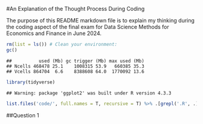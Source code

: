 #An Explanation of the Thought Process During Coding

The purpose of this README markdown file is to explain my thinking
during the coding aspect of the final exam for Data Science Methods for
Economics and Finance in June 2024.

``` r
rm(list = ls()) # Clean your environment:
gc()
```

    ##          used (Mb) gc trigger (Mb) max used (Mb)
    ## Ncells 468478 25.1    1008315 53.9   660385 35.3
    ## Vcells 864704  6.6    8388608 64.0  1770092 13.6

``` r
library(tidyverse)
```

    ## Warning: package 'ggplot2' was built under R version 4.3.3

``` r
list.files('code/', full.names = T, recursive = T) %>% .[grepl('.R', .)] %>% as.list() %>% walk(~source(.))
```

##Question 1
